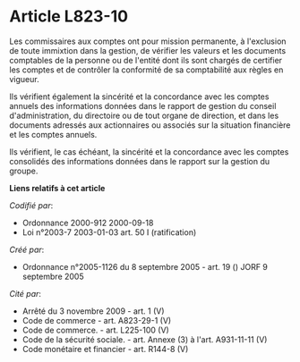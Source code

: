 # Article L823-10

Les commissaires aux comptes ont pour mission permanente, à l'exclusion de toute immixtion dans la gestion, de vérifier les
valeurs et les documents comptables de la personne ou de l'entité dont ils sont chargés de certifier les comptes et de
contrôler la conformité de sa comptabilité aux règles en vigueur.

Ils vérifient également la sincérité et la concordance avec les comptes annuels des informations données dans le rapport de
gestion du conseil d'administration, du directoire ou de tout organe de direction, et dans les documents adressés aux
actionnaires ou associés sur la situation financière et les comptes annuels.

Ils vérifient, le cas échéant, la sincérité et la concordance avec les comptes consolidés des informations données dans le
rapport sur la gestion du groupe.

**Liens relatifs à cet article**

_Codifié par_:

  - Ordonnance 2000-912 2000-09-18
  - Loi n°2003-7 2003-01-03 art. 50 I (ratification)

_Créé par_:

  - Ordonnance n°2005-1126 du 8 septembre 2005 - art. 19 () JORF 9 septembre 2005

_Cité par_:

  - Arrêté du 3 novembre 2009 - art. 1 (V)
  - Code de commerce - art. A823-29-1 (V)
  - Code de commerce. - art. L225-100 (V)
  - Code de la sécurité sociale. - art. Annexe (3) à l'art. A931-11-11 (V)
  - Code monétaire et financier - art. R144-8 (V)
